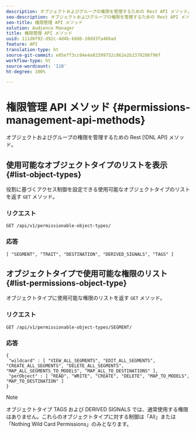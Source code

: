 ```yaml
---
description: オブジェクトおよびグループの権限を管理するための Rest API メソッド。
seo-description: オブジェクトおよびグループの権限を管理するための Rest API メソッド。
seo-title: 権限管理 API メソッド
solution: Audience Manager
title: 権限管理 API メソッド
uuid: 111d0f92-d92c-4d4b-b0d6-10dd3fa466ad
feature: API
translation-type: ht
source-git-commit: e05eff3cc04e4a82399752c862e2b2370286f96f
workflow-type: ht
source-wordcount: '110'
ht-degree: 100%

---
```



# 権限管理 API メソッド {#permissions-management-api-methods}

オブジェクトおよびグループの権限を管理するための Rest [!DNL API] メソッド。

<!-- c_rest_api_perm_man.xml -->

## 使用可能なオブジェクトタイプのリストを表示 {#list-object-types}

役割に基づくアクセス制御を設定できる使用可能なオブジェクトタイプのリストを返す `GET` メソッド。

<!-- r_rest_api_perm_list.xml -->

### リクエスト

`GET /api/v1/permissionable-object-types/`

### 応答

```
[ "SEGMENT", "TRAIT", "DESTINATION", "DERIVED_SIGNALS", "TAGS" ]
```

## オブジェクトタイプで使用可能な権限のリスト {#list-permissions-object-type}

オブジェクトタイプに使用可能な権限のリストを返す `GET` メソッド。

<!-- r_rest_api_perm_list_perms.xml -->

### リクエスト

`GET /api/v1/permissionable-object-types/SEGMENT/`

### 応答

```
{ 
 "wildcard" : [ "VIEW_ALL_SEGMENTS", "EDIT_ALL_SEGMENTS", "CREATE_ALL_SEGMENTS", "DELETE_ALL_SEGMENTS", "MAP_ALL_SEGMENTS_TO_MODELS", "MAP_ALL_TO_DESTINATIONS" ], 
 "perObject" : [ "READ", "WRITE", "CREATE", "DELETE", "MAP_TO_MODELS", "MAP_TO_DESTINATION" ]
}
```

>[!NOTE]
>
>オブジェクトタイプ TAGS および DERIVED SIGNALS では、通常使用する権限はありません。これらのオブジェクトタイプに対する制御は「All」または「Nothing Wild Card Permissions」のみとなります。